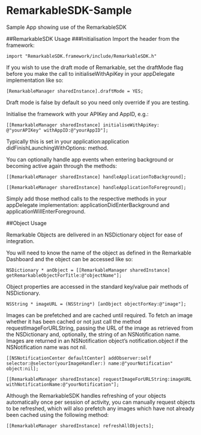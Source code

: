 # RemarkableSDK-Sample
Sample App showing use of the RemarkableSDK

##RemarkableSDK Usage
###Initialisation
Import the header from the framework:

`import "RemarkableSDK.framework/include/RemarkableSDK.h"`

If you wish to use the draft mode of Remarkable, set the draftMode flag before you make the call to initialiseWithApiKey in your appDelegate implementation like so:

`[RemarkableManager sharedInstance].draftMode = YES;`

Draft mode is false by default so you need only override if you are testing.

Initialise the framework with your APIKey and AppID, e.g.:

`[[RemarkableManager sharedInstance] initialiseWithApiKey: @"yourAPIKey" withAppID:@"yourAppID"];`

Typically this is set in your application:application didFinishLaunchingWithOptions: method. 

You can optionally handle app events when entering background or becoming active again through the methods:

`[[RemarkableManager sharedInstance] handleApplicationToBackground];`

`[[RemarkableManager sharedInstance] handleApplicationToForeground];`

Simply add those method calls to the respective methods in your appDelegate implementation:
applicationDidEnterBackground and applicationWillEnterForeground.

 
##Object Usage

Remarkable Objects are delivered in an NSDictionary object for ease of integration.

You will need to know the name of the object as defined in the Remarkable Dashboard and the object can be accessed like so:

`NSDictionary * anObject = [[RemarkableManager sharedInstance] getRemarkableObjectForTitle:@"objectName"];`

Object properties are accessed in the standard key/value pair methods of NSDictionary.

`NSString * imageURL = (NSString*) [anObject objectForKey:@"image"];`

Images can be prefetched and are cached until required. To fetch an image whether it has been cached or not just call the method requestImageForURLString, passing the URL of the image as retrieved from the NSDictionary and, optionally, the string of an NSNotification name. Images are returned in an NSNotification object’s notification.object if the NSNotification name was not nil.

`[[NSNotificationCenter defaultCenter] addObserver:self selector:@selector(yourImageHandler:) name:@"yourNotification" object:nil];`

`[[RemarkableManager sharedInstance] requestImageForURLString:imageURL withNotificationName:@"yourNotification"];`

Although the RemarkableSDK handles refreshing of your objects automatically once per session of activity, you can manually request objects to be refreshed, which will also prefetch any images which have not already been cached using the following method:

`[[RemarkableManager sharedInstance] refreshAllObjects];`


